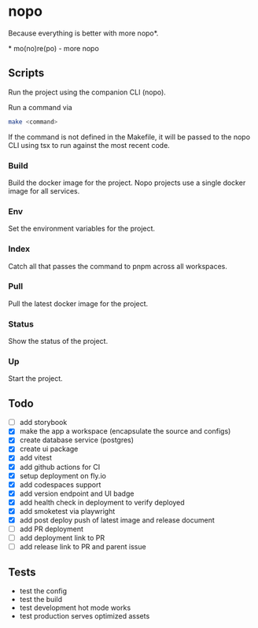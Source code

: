 # nopo

Because everything is better with more nopo\*.

\* mo(no)re(po) - more nopo

## Scripts

Run the project using the companion CLI (nopo).

Run a command via

```bash
make <command>
```

If the command is not defined in the Makefile, it will be passed to the nopo CLI using tsx
to run against the most recent code.

### Build

Build the docker image for the project. Nopo projects
use a single docker image for all services.

### Env

Set the environment variables for the project.

### Index

Catch all that passes the command to pnpm across all workspaces.

### Pull

Pull the latest docker image for the project.

### Status

Show the status of the project.

### Up

Start the project.

## Todo

- [ ] add storybook
- [X] make the app a workspace (encapsulate the source and configs)
- [X] create database service (postgres)
- [X] create ui package
- [X] add vitest
- [X] add github actions for CI
- [X] setup deployment on fly.io
- [X] add codespaces support
- [X] add version endpoint and UI badge
- [X] add health check in deployment to verify deployed
- [X] add smoketest via playwright
- [X] add post deploy push of latest image and release document
- [ ] add PR deployment
- [ ] add deployment link to PR
- [ ] add release link to PR and parent issue

## Tests

- test the config
- test the build
- test development hot mode works
- test production serves optimized assets
